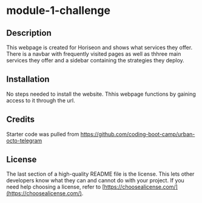 # module-1-challenge

## Description

This webpage is created for Horiseon and shows what services they offer.
There is a navbar with frequently visited pages as well as thhree main services they offer and a sidebar containing the strategies they deploy.

## Installation

No steps needed to install the website. Thhis webpage functions by gaining access to it through the url.

## Credits

Starter code was pulled from https://github.com/coding-boot-camp/urban-octo-telegram

## License

The last section of a high-quality README file is the license. This lets other developers know what they can and cannot do with your project. If you need help choosing a license, refer to [https://choosealicense.com/](https://choosealicense.com/).


